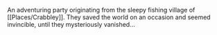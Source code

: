 An adventuring party originating from the sleepy fishing village of [[Places/Crabbley]]. They saved the world on an occasion and seemed invincible, until they mysteriously vanished…